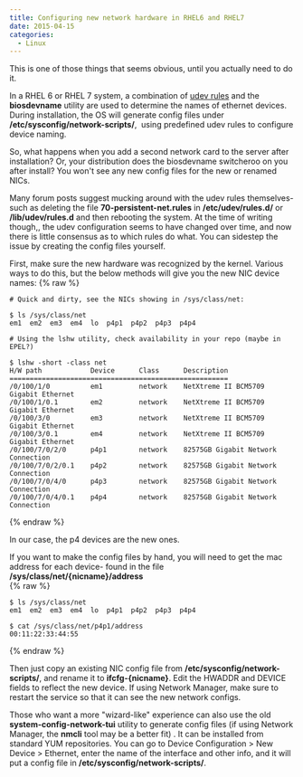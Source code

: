 ```yaml
---
title: Configuring new network hardware in RHEL6 and RHEL7
date: 2015-04-15
categories:
  - Linux
---
```


This is one of those things that seems obvious, until you actually need to do it.

In a RHEL 6 or RHEL 7 system, a combination of [udev rules](https://access.redhat.com/documentation/en-US/Red_Hat_Enterprise_Linux/7/html/Networking_Guide/ch-Consistent_Network_Device_Naming.html) and the **biosdevname** utility are used to determine the names of ethernet devices. During installation, the OS will generate config files under **/etc/sysconfig/network-scripts/**,  using predefined udev rules to configure device naming.  

So, what happens when you add a second network card to the server after installation? Or, your distribution does the biosdevname switcheroo on you after install? You won't see any new config files for the new or renamed NICs.

Many forum posts suggest mucking around with the udev rules themselves- such as deleting the file **70-persistent-net.rules** in **/etc/udev/rules.d/** or **/lib/udev/rules.d** and then rebooting the system. At the time of writing though,, the udev configuration seems to have changed over time, and now there is little consensus as to which rules do what. You can sidestep the issue by creating the config files yourself.

First, make sure the new hardware was recognized by the kernel. Various ways to do this, but the below methods will give you the new NIC device names:
{% raw %}
```shell
# Quick and dirty, see the NICs showing in /sys/class/net:

$ ls /sys/class/net
em1  em2  em3  em4  lo  p4p1  p4p2  p4p3  p4p4

# Using the lshw utility, check availability in your repo (maybe in EPEL?)

$ lshw -short -class net
H/W path            Device      Class      Description
======================================================
/0/100/1/0          em1         network    NetXtreme II BCM5709 Gigabit Ethernet
/0/100/1/0.1        em2         network    NetXtreme II BCM5709 Gigabit Ethernet
/0/100/3/0          em3         network    NetXtreme II BCM5709 Gigabit Ethernet
/0/100/3/0.1        em4         network    NetXtreme II BCM5709 Gigabit Ethernet
/0/100/7/0/2/0      p4p1        network    82575GB Gigabit Network Connection
/0/100/7/0/2/0.1    p4p2        network    82575GB Gigabit Network Connection
/0/100/7/0/4/0      p4p3        network    82575GB Gigabit Network Connection
/0/100/7/0/4/0.1    p4p4        network    82575GB Gigabit Network Connection
```
{% endraw %}

In our case, the p4 devices are the new ones.  
  
If you want to make the config files by hand, you will need to get the mac address for each device- found in the file **/sys/class/net/{nicname}/address**  
{% raw %}
```shell
$ ls /sys/class/net
em1  em2  em3  em4  lo  p4p1  p4p2  p4p3  p4p4

$ cat /sys/class/net/p4p1/address
00:11:22:33:44:55
```
{% endraw %}    

Then just copy an existing NIC config file from **/etc/sysconfig/network-scripts/**, and rename it to **ifcfg-{nicname}**. Edit the HWADDR and DEVICE fields to reflect the new device. If using Network Manager, make sure to restart the service so that it can see the new network configs.

Those who want a more "wizard-like" experience can also use the old **system-config-network-tui** utility to generate config files (if using Network Manager, the **nmcli** tool may be a better fit) . It can be installed from standard YUM repositories. You can go to Device Configuration > New Device > Ethernet, enter the name of the interface and other info, and it will put a config file in **/etc/sysconfig/network-scripts/**.
